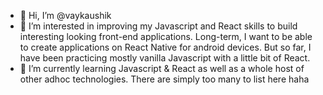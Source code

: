 - 👋 Hi, I’m @vaykaushik
- 👀 I’m interested in improving my Javascript and React skills to build interesting looking front-end applications. 
      Long-term, I want to be able to create applications on React Native for android devices. But so far, I have been 
      practicing mostly vanilla Javascript with a little bit of React.
- 🌱 I’m currently learning Javascript & React as well as a whole host of other adhoc technologies. There are simply too many to list here haha

<!---
vaykaushik/vaykaushik is a ✨ special ✨ repository because its `README.md` (this file) appears on your GitHub profile.
You can click the Preview link to take a look at your changes.
--->

